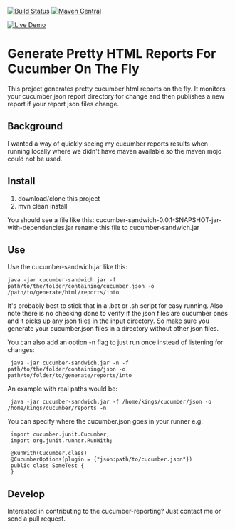 [![Build Status](https://img.shields.io/travis/damianszczepanik/cucumber-sandwich/master.svg)](https://travis-ci.org/damianszczepanik/cucumber-sandwich)
[![Maven Central](https://img.shields.io/maven-central/v/net.masterthought/cucumber-sandwich.svg)](http://search.maven.org/#search|gav|1|g%3A%22net.masterthought%22%20AND%20a%3A%22cucumber-sandwich%22)

[![Live Demo](https://img.shields.io/badge/Live%20Demo-Online-blue.svg)](http://damianszczepanik.github.io/cucumber-html-reports/overview-features.html)

# Generate Pretty HTML Reports For Cucumber On The Fly

This project generates pretty cucumber html reports on the fly. It monitors your cucumber json report directory for change and then publishes a new report if your report json files change.

## Background

I wanted a way of quickly seeing my cucumber reports results when running locally where we didn't have maven available so the maven mojo could not be used.

## Install

1. download/clone this project
2. mvn clean install

You should see a file like this: cucumber-sandwich-0.0.1-SNAPSHOT-jar-with-dependencies.jar
rename this file to cucumber-sandwich.jar

## Use

Use the cucumber-sandwich.jar like this:

    java -jar cucumber-sandwich.jar -f path/to/the/folder/containing/cucumber.json -o /path/to/generate/html/reports/into

It's probably best to stick that in a .bat or .sh script for easy running. Also note there is no checking done to verify if the json files are cucumber ones and it picks up any json files in the input directory. So make sure you generate your cucumber.json files in a directory without other json files.

You can also add an option -n flag to just run once instead of listening for changes:

     java -jar cucumber-sandwich.jar -n -f path/to/the/folder/containing/json -o path/to/folder/to/generate/reports/into

An example with real paths would be:

     java -jar cucumber-sandwich.jar -f /home/kings/cucumber/json -o /home/kings/cucumber/reports -n



You can specify where the cucumber.json goes in your runner e.g.

     import cucumber.junit.Cucumber;
     import org.junit.runner.RunWith;

     @RunWith(Cucumber.class)
     @CucumberOptions(plugin = {"json:path/to/cucumber.json"})
     public class SomeTest {
     }


## Develop

Interested in contributing to the cucumber-reporting? Just contact me or send a pull request.
